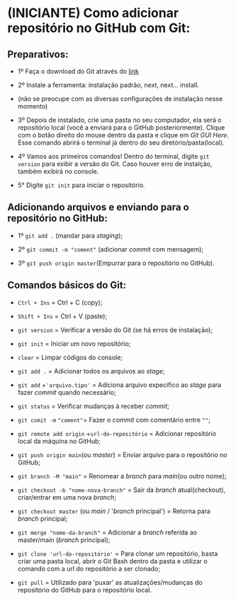 # (INICIANTE) Como adicionar repositório no GitHub com Git: 

## Preparativos:

* 1º Faça o download do Git através do [link](https://git-scm.com/downloads)

* 2º Instale a ferramenta: instalação padrão, next, next... install.
* (não se preocupe com as diversas configurações de instalação nesse momento)
  
* 3º Depois de instalado, crie uma pasta no seu computador, ela será o repositório local (você a enviará para o GitHub posteriormente). 
Clique com o botão direito do mouse dentro da pasta e clique em *Git GUI Here*. Esse comando abrirá o terminal já dentro do seu diretório/pasta(local).

* 4º Vamos aos primeiros comandos! Dentro do terminal, digite `git version` para exibir a versão do Git. Caso houver erro de instalção, também exibirá no console.

* 5° Digite `git init` para iniciar o repositório.

## Adicionando arquivos e enviando para o repositório no GitHub:

* 1º `git add .` (mandar para *staging*);

* 2º `git commit -m "coment"` (adicionar *commit* com mensagem);

* 3º `git push origin master`(Empurrar para o repositório no GitHub).


## Comandos básicos do Git:

* `Ctrl + Ins`  = Ctrl + C (copy);
* `Shift + Ins` = Ctrl + V (paste);

* `git version` = Verificar a versão do Git (se há erros de instalação);

* `git init` = Iniciar um novo repositório;

* `clear` = Limpar códigos do console;

* `git add .` = Adicionar todos os arquivos ao *stage*;

* `git add` +`'arquivo.tipo'` = Adiciona arquivo expecífico ao *stage* para fazer *commit* quando necessário;

* `git status` = Verificar mudanças à receber *commit*;

* `git comit -m` `"coment"`= Fazer o *commit* com comentário entre `""`;

* `git remote add origin` +`url-do-repositório` = Adicionar repositório local da máquina no GitHub;

* `git push origin main`(ou *master*) = Enviar arquivo para o repositório no GitHub;

* `git branch -M "main"` = Renomear a *branch* para *main*(ou outro nome);

* `git checkout -b "nome-nova-branch"` = Sair da *branch* atual(checkout), criar/entrar em uma nova *branch*;

* `git checkout master` (ou *main* / '*branch* principal') = Retorna para *branch* principal;

* `git merge "nome-da-branch"` = Adicionar a *branch* referida ao master/main (*branch* principal);

* `git clone 'url-do-repositório'` = Para clonar um repositório, basta criar uma pasta local, abrir o Git Bash dentro da pasta e utilizar o comando com a url do repositório a ser clonado;

* `git pull` = Utilizado para 'puxar' as atualizações/mudanças do repositório do GitHub para o repositório local.
